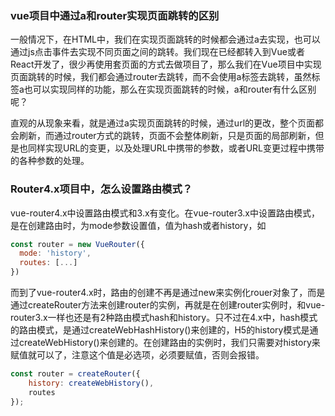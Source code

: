 ### vue项目中通过a和router实现页面跳转的区别

一般情况下，在HTML中，我们在实现页面跳转的时候都会通过a去实现，也可以通过js点击事件去实现不同页面之间的跳转。我们现在已经都转入到Vue或者React开发了，很少再使用套页面的方式去做项目了，那么我们在Vue项目中实现页面跳转的时候，我们都会通过router去跳转，而不会使用a标签去跳转，虽然标签a也可以实现同样的功能，那么在实现页面跳转的时候，a和router有什么区别呢？

直观的从现象来看，就是通过a实现页面跳转的时候，通过url的更改，整个页面都会刷新，而通过router方式的跳转，页面不会整体刷新，只是页面的局部刷新，但是也同样实现URL的变更，以及处理URL中携带的参数，或者URL变更过程中携带的各种参数的处理。


### Router4.x项目中，怎么设置路由模式？

vue-router4.x中设置路由模式和3.x有变化。在vue-router3.x中设置路由模式，是在创建路由时，为mode参数设置值，值为hash或者history，如

```javascript
const router = new VueRouter({
  mode: 'history',
  routes: [...]
})
```

而到了vue-router4.x时，路由的创建不再是通过new来实例化rouer对象了，而是通过createRouter方法来创建router的实例，再就是在创建router实例时，和vue-router3.x一样也还是有2种路由模式hash和history。只不过在4.x中，hash模式的路由模式，是通过createWebHashHistory()来创建的，H5的history模式是通过createWebHistory()来创建的。在创建路由的实例时，我们只需要对history来赋值就可以了，注意这个值是必选项，必须要赋值，否则会报错。

```javascript
const router = createRouter({
    history: createWebHistory(),
    routes
});
```